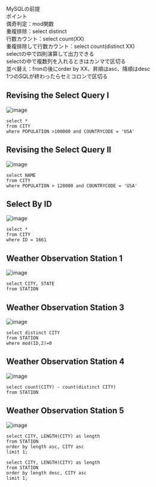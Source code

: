 MySQLの前提<br>
ポイント<br>
偶奇判定：mod関数<br>
重複排除：select distinct<br>
行数カウント：select count(XX)<br>
重複排除して行数カウント：select count(distinct XX)<br>
selectの中で四則演算して出力できる<br>
selectの中で複数列を入れるときはカンマで区切る<br>
並べ替え：fronの後にorder by XX、昇順はasc、降順はdesc<br>
1つのSQLが終わったらセミコロンで区切る<br>


## Revising the Select Query I
![image](https://user-images.githubusercontent.com/46245101/110939432-c0ddaf00-8378-11eb-8954-8cc3de9ef985.png)
```
select *
from CITY
where POPULATION >100000 and COUNTRYCODE = 'USA'
```

## Revising the Select Query II
![image](https://user-images.githubusercontent.com/46245101/110939564-f71b2e80-8378-11eb-9ff0-3653add498d2.png)
```
select NAME
from CITY
where POPULATION > 120000 and COUNTRYCODE = 'USA'
```

## Select By ID
![image](https://user-images.githubusercontent.com/46245101/110998454-2e61fd80-83c2-11eb-84e8-7e13b7fb3439.png)
```
select *
from CITY
where ID = 1661
```

## Weather Observation Station 1
![image](https://user-images.githubusercontent.com/46245101/111091997-103dfe00-8578-11eb-8e78-21c5160ba23b.png)
```
select CITY, STATE
from STATION
```
## Weather Observation Station 3
![image](https://user-images.githubusercontent.com/46245101/111092232-d28da500-8578-11eb-86f8-1094b7a0dc87.png)
```
select distinct CITY
from STATION
where mod(ID,2)=0
```

## Weather Observation Station 4
![image](https://user-images.githubusercontent.com/46245101/111235942-0fb76d00-8635-11eb-9b88-3606da0edf34.png)
```
select count(CITY) - count(distinct CITY)
from STATION
```

## Weather Observation Station 5
![image](https://user-images.githubusercontent.com/46245101/111237202-f663f000-8637-11eb-9513-a1ccf1bf7d8a.png)

```
select CITY, LENGTH(CITY) as length
from STATION
order by length asc, CITY asc
limit 1;

select CITY, LENGTH(CITY) as length
from STATION
order by length desc, CITY asc
limit 1;
```
